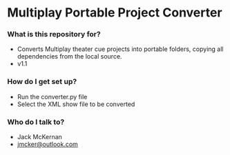 # Multiplay Portable Project Converter #



### What is this repository for? ###

* Converts Multiplay theater cue projects into portable folders, copying all dependencies from the local source.
* v1.1

### How do I get set up? ###

* Run the converter.py file
* Select the XML show file to be converted

### Who do I talk to? ###

* Jack McKernan
* jmcker@outlook.com